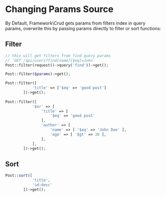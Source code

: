 # Changing Params Source

By Default, Framework\Crud gets params from filters index in query params, overwrite this by passing params directly to filter or sort functions:

## Filter

```php
// this will get filters from find query params
// `GET /api/users?find[name][$eq]=John`
Post::filter(request()->query('find'))->get();

```

```php
Post::filter($params)->get();

Post::filter([
            'title' => ['$eq' => 'good post']
        ])->get();
        
Post::filter([
            '$or' => [
                'title' => [
                    '$eq' => 'good post'
                ],
                'author' => [
                    'name' => [ '$eq' => 'John Doe' ],
                    'age' => [ '$gt' => 20 ],
                ],
            ],
        ])->get();

```

## Sort

```php
Post::sort([
            'title',
            'id:desc'
        ])->get();

```
